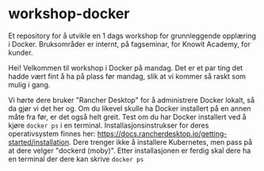 # workshop-docker
Et repository for å utvikle en 1 dags workshop for grunnleggende opplæring i Docker. Bruksområder er internt, på fagseminar, for Knowit Academy, for kunder.

Hei!
Velkommen til workshop i Docker på mandag. Det er et par ting det hadde vært fint å ha på plass før mandag, slik at vi kommer så raskt som mulig i gang.


Vi hørte dere bruker "Rancher Desktop" for å administrere Docker lokalt, så da gjør vi det her og. Om du likevel skulle ha Docker installert på en annen måte fra før, er det også helt greit. Test om du har Docker installert ved å kjøre `docker ps` i en terminal. Installasjonsinstrukser for deres operativsystem finnes her: https://docs.rancherdesktop.io/getting-started/installation. Dere trenger ikke å installere Kubernetes, men pass på at dere velger "dockerd (moby)". Etter installasjonen er ferdig skal dere ha en terminal der dere kan skrive `docker ps`
